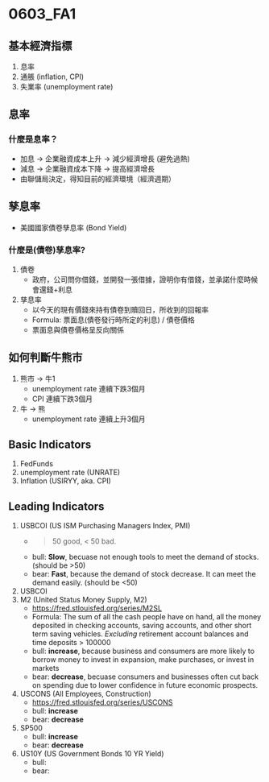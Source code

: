 # 0603_FA1
## 基本經濟指標
1. 息率
2. 通脹 (inflation, CPI)
3. 失業率 (unemployment rate)

## 息率
### 什麼是息率？
* 加息 -> 企業融資成本上升 -> 減少經濟增長 (避免過熱)
* 減息 -> 企業融資成本下降 -> 提高經濟增長
* 由聯儲局決定，得知目前的經濟環境（經濟週期）

## 孳息率
* 美國國家債卷孳息率 (Bond Yield)
### 什麼是(債卷)孳息率?
1. 債卷
	* 政府，公司問你借錢，並開發一張借據，證明你有借錢，並承諾什麼時候會還錢+利息
2. 孳息率
	* 以今天的現有價錢來持有債卷到贖回日，所收到的回報率
	* Formula: 票面息(債卷發行時所定的利息) / 債卷價格
	* 票面息與債卷價格呈反向關係


## 如何判斷牛熊市
1. 熊市 -> 牛1
	* unemployment rate 連續下跌3個月
	* CPI 連續下跌3個月
2. 牛 -> 熊
	* unemployment rate 連續上升3個月


## Basic Indicators
1. FedFunds
2. unemployment rate (UNRATE)
3. Inflation (USIRYY, aka. CPI)

## Leading Indicators
1. USBCOI (US ISM Purchasing Managers Index, PMI)
	* > 50 good, < 50 bad.
	* bull: **Slow**, becuase not enough tools to meet the demand of stocks. (should be >50)
	* bear: **Fast**, because the demand of stock decrease. It can meet the demand easily. (should be <50)
2. USBCOI 
3. M2 (United Status Money Supply, M2)
	* https://fred.stlouisfed.org/series/M2SL
	* Formula: The sum of all the cash people have on hand, all the money deposited in checking accounts, saving accounts, and other short term saving vehicles. *Excluding* retirement account balances and time deposits > 100000
	* bull: **increase**, because business and consumers are more likely to borrow money to invest in expansion, make purchases, or invest in markets
	* bear: **decrease**, becuase consumers and businesses often cut back on spending due to lower confidence in future economic prospects.
4. USCONS (All Employees, Construction)
	* https://fred.stlouisfed.org/series/USCONS
	* bull: **increase**
	* bear: **decrease**
5. SP500 
	* bull: **increase**
	* bear: **decrease**
6. US10Y (US Government Bonds 10 YR Yield)
	* bull: 
	* bear: 
